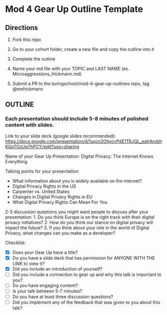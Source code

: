 # Mod 4 Gear Up Outline Template



## Directions

  1) Fork this repo
  
  2) Go to your cohort folder, create a new file and copy the outline into it

  3) Complete the outline 

  4) Name your md file with your TOPIC and LAST NAME (ex.   Microaggressions_Hickmann.md)

  5)  Submit a PR to the turingschool/mod-4-gear-up-outlines repo, tag @emhickmann

## OUTLINE

### Each presentation should include 5-8 minutes of polished content with slides. 
  
  Link to your slide deck (google slides recommended): https://docs.google.com/presentation/d/1uxcn2OtjxcvPdE1T6JQL_eaIrArubhKQoTOzUp7hPCY/edit?usp=sharing
  
  Name of your Gear Up Presentation: Digital Privacy: The Internet Knows Everything
  
  Talking points for your presentation:
  - What information about you is widely available on the internet?
  - Digital Privacy Rights in the US
  - Carpenter vs. United States
  - Changes in Digital Privacy Rights in EU
  - What Digital Privacy Rights Can Mean For You
  
  2-3 discussion questions you might want people to discuss after your presentation:
    1. Do you think Europe is on the right track with their digital privacy initiatives?
    2. How do you think our stance on digital privacy will impact the future?
    3. If you think about your role in the world of Digital Privacy, what changes can you make as a developer?
    
Checklist: 

- [x] Does your Gear Up have a title?
- [x] Do you have a slide deck that has permission for ANYONE WITH THE LINK to view it?
- [x] Did you include an introduction of yourself?
- [ ] Did you include a connection to gear up and why this talk is important to you?
- [ ] Do you have engaging content?
- [ ] Is your talk between 5-7 minutes?
- [ ] Do you have at least three discussion questions?
- [ ] Did you implement any of the feedback that was given to you about this talk?
